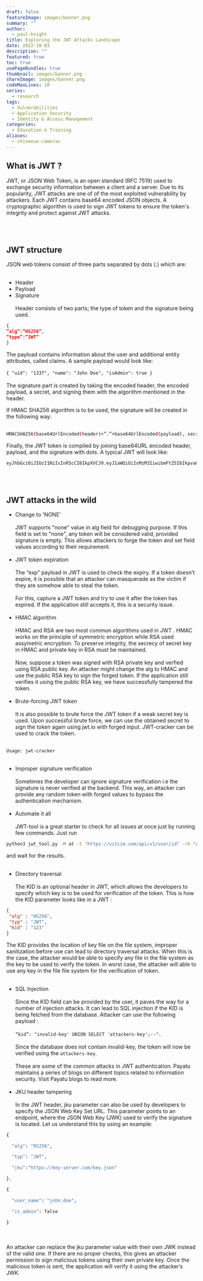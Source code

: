 ```yaml
---
draft: false
featureImage: images/banner.png
summary: ""
author:
  - paul-knight
title: Exploring the JWT Attacks Landscape
date: 2022-10-03
description: ""
featured: true
toc: true
usePageBundles: true
thumbnail: images/banner.png
shareImage: images/banner.png
codeMaxLines: 10
series:
  - research
tags:
  - Vulnerabilities
  - Application Security
  - Identity & Access Management
categories:
  - Education & Training
aliases:
  - chineese-cameras
---
```


## What is JWT ?

JWT, or JSON Web Token, is an open standard (RFC 7519) used to exchange security information between a client and a server. Due to its popularity, JWT attacks are one of of the most exploited vulnerability by attackers. Each JWT contains base64 encoded JSON objects. A cryptographic algorithm is used to sign JWT tokens to ensure the token's integrity and protect against JWT attacks.

<br/><br/>

## JWT structure

JSON web tokens consist of three parts separated by dots (.) which are:
<br/><br/>
- Header
- Payload
- Signature
<br/><br/>
Header consists of two parts; the type of token and the signature being used.

```json
{ 
“alg”:”HS256”, 
“type”:”JWT” 
} 
```

The payload contains information about the user and additional entity attributes, called claims. A sample payload would look like:
<br/><br/>
`{ "uid": "1337", "name": "John Doe", "isAdmin": true }`
<br/><br/>
The signature part is created by taking the encoded header, the encoded payload, a secret, and signing them with the algorithm mentioned in the header.

If HMAC SHA256 algorithm is to be used, the signature will be created in the following way:<br/><br/>

```sh 
HMACSHA256(base64UrlEncoded(header)+”.”+base64UrlEncoded(payload), secret)
```

Finally, the JWT token is compiled by joining base64URL encoded header, payload, and the signature with dots. A typical JWT will look like:

```sh
eyJhbGciOiJIUzI1NiIsInR5cCI6IkpXVCJ9.eyJ1aWQiOiIxMzM3IiwibmFtZSI6IkpvaG4gRG9lIiwiaXNBZG1pbiI6InRydWUifQ.sUV1I_A8AuB-D1EVy3_LSlfG2kCysERFKLUX7pej5Eo
```

<br/><br/>

## JWT attacks in the wild

- Change to 'NONE'
<br/><br/>
JWT supports "none" value in alg field for debugging purpose. If this field is set to "none", any token will be considered valid, provided signature is empty. This allows attackers to forge the token and set field values according to their requirement.
<br/><br/>
- JWT token expiration
<br/><br/>
The “exp” payload in JWT is used to check the expiry. If a token doesn’t expire, it is possible that an attacker can masquerade as the victim if they are somehow able to steal the token.
<br/><br/>
For this, capture a JWT token and try to use it after the token has expired. If the application still accepts it, this is a security issue.
<br/><br/>
- HMAC algorithm
<br/><br/>
HMAC and RSA are two most common algorithms used in JWT . HMAC works on the principle of symmetric encryption while RSA used assymetric encryption. To preserve integrity, the secrecy of secret key in HMAC and private key in RSA must be maintained.
<br/><br/>
Now, suppose a token was signed with RSA private key and verfied using RSA public key. An attacker might change the alg to HMAC and use the public RSA key to sign the forged token. If the application still verifies it using the public RSA key, we have successfully tampered the token.
<br/><br/>
- Brute-forcing JWT token
<br/><br/>
It is also possible to brute force the JWT token if a weak secret key is used. Upon successful brute force, we can use the obtained secret to sign the token again using jwt.io with forged input. JWT-cracker can be used to crack the token.
<br/><br/>

`Usage: jwt-cracker`
<br/><br/>

- Improper signature verification
<br/><br/>
Sometimes the developer can ignore signature verification i.e the signature is never verified at the backend. This way, an attacker can provide any random token with forged values to bypass the authentication mechanism.
<br/><br/>
- Automate it all
<br/><br/>
JWT-tool is a great starter to check for all issues at once just by running few commands. Just run

```sh
python3 jwt_tool.py -M at -t "https://vitcim.com/api/v1/user/id" -rh "Authorization: Bearer eyJhbG...<JWT Token>"
```

and wait for the results.
<br/><br/>
- Directory traversal
<br/><br/>
The KID is an optional header in JWT, which allows the developers to specify which key is to be used for verification of the token. This is how the KID parameter looks like in a JWT :

```json
{  
 "alg" : "HS256",  
 "typ" : "JWT",  
 "kid" : "123"        
}
```

The KID provides the location of key file on the file system, improper sanitization before use can lead to directory traversal attacks. When this is the case, the attacker would be able to specify any file in the file system as the key to be used to verify the token. In worst case, the attacker will able to use any key in the file file system for the verification of token.
<br/><br/>
- SQL Injection
<br/><br/>
Since the KID field can be provided by the user, it paves the way for a number of injection attacks. It can lead to SQL injection if the KID is being fetched from the database. Attacker can use the following payload :
<br/><br/>
`“kid”: "invalid-key' UNION SELECT 'attackers-key';--".`
<br/><br/>
Since the database does not contain invalid-key, the token will now be verified using the `attackers-key`.
<br/><br/>
These are some of the common attacks in JWT authentication. Payatu maintains a series of blogs on different topics related to information security. Visit Payatu blogs to read more.
<br/><br/>
- JKU header tampering
<br/><br/>
In the JWT header, jku parameter can also be used by developers to specify the JSON Web Key Set URL. This parameter points to an endpoint, where the JSON Web Key (JWK) used to verify the signature is located. Let us understand this by using an example:

```sh
{ 

  "alg": "RS256", 

  "typ": "JWT", 

  "jku":"https://key-server.com/key.json" 

}. 

{ 

  "user_name": "john.doe", 

  "is_admin": false 

} 
```
<br/><br/>
An attacker can replace the jku parameter value with their own JWK instead of the valid one. If there are no proper checks, this gives an attacker permission to sign malicious tokens using their own private key. Once the malicious token is sent, the application will verify it using the attacker’s JWK.